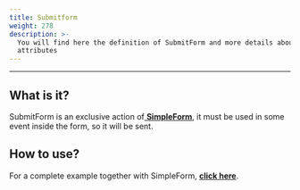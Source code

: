 ```yaml
---
title: Submitform
weight: 278
description: >-
  You will find here the definition of SubmitForm and more details about its
  attributes
---
```


---

## What is it?

SubmitForm is an exclusive action of[ **SimpleForm**](/home/api/components/forms/simple-form), it must be used in some event inside the form, so it will be sent.

## How to use?

For a complete example together with SimpleForm, [**click here**](/home/api/components/forms/simple-form).
